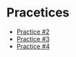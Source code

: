 # Pracetices

* [Practice #2](https://github.com/nicolas2589/DatosMasivos/tree/Unidad_1/Unit_1/Practices/Practice_2)
* [Practice #3](https://github.com/nicolas2589/DatosMasivos/tree/Unidad_1/Unit_1/Practices/Practice_3)
* [Practice #4](https://github.com/nicolas2589/DatosMasivos/tree/Unidad_1/Unit_1/Practices/Practice_4)
